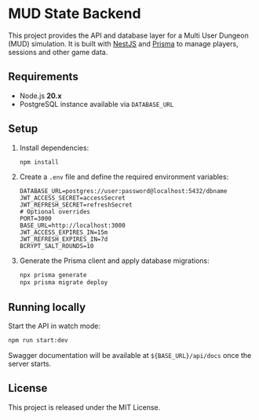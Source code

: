 # MUD State Backend

This project provides the API and database layer for a Multi User Dungeon (MUD) simulation. It is built with [NestJS](https://nestjs.com) and [Prisma](https://www.prisma.io/) to manage players, sessions and other game data.

## Requirements

- Node.js **20.x**
- PostgreSQL instance available via `DATABASE_URL`

## Setup

1. Install dependencies:

   ```bash
   npm install
   ```

2. Create a `.env` file and define the required environment variables:

   ```text
   DATABASE_URL=postgres://user:password@localhost:5432/dbname
   JWT_ACCESS_SECRET=accessSecret
   JWT_REFRESH_SECRET=refreshSecret
   # Optional overrides
   PORT=3000
   BASE_URL=http://localhost:3000
   JWT_ACCESS_EXPIRES_IN=15m
   JWT_REFRESH_EXPIRES_IN=7d
   BCRYPT_SALT_ROUNDS=10
   ```

3. Generate the Prisma client and apply database migrations:

   ```bash
   npx prisma generate
   npx prisma migrate deploy
   ```

## Running locally

Start the API in watch mode:

```bash
npm run start:dev
```

Swagger documentation will be available at `${BASE_URL}/api/docs` once the server starts.

## License

This project is released under the MIT License.
